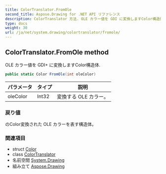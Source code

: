 ```yaml
---
title: ColorTranslator.FromOle
second_title: Aspose.Drawing for .NET API リファレンス
description: ColorTranslator 方法. OLE カラー値を GDI に変換しますColor構造体.
type: docs
weight: 30
url: /ja/net/system.drawing/colortranslator/fromole/
---
```

## ColorTranslator.FromOle method

OLE カラー値を GDI+ に変換しますColor構造体.

```csharp
public static Color FromOle(int oleColor)
```

| パラメータ | タイプ | 説明 |
| --- | --- | --- |
| oleColor | Int32 | 変換する OLE カラー。 |

### 戻り値

のColor変換された OLE カラーを表す構造体。

### 関連項目

* struct [Color](../../color/)
* class [ColorTranslator](../)
* 名前空間 [System.Drawing](../../colortranslator/)
* 組み立て [Aspose.Drawing](../../../)


